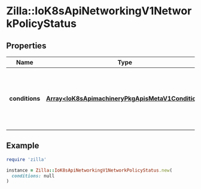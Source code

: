 # Zilla::IoK8sApiNetworkingV1NetworkPolicyStatus

## Properties

| Name | Type | Description | Notes |
| ---- | ---- | ----------- | ----- |
| **conditions** | [**Array&lt;IoK8sApimachineryPkgApisMetaV1Condition&gt;**](IoK8sApimachineryPkgApisMetaV1Condition.md) | Conditions holds an array of metav1.Condition that describe the state of the NetworkPolicy. Current service state | [optional] |

## Example

```ruby
require 'zilla'

instance = Zilla::IoK8sApiNetworkingV1NetworkPolicyStatus.new(
  conditions: null
)
```

